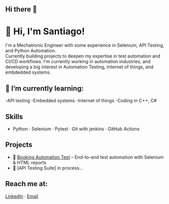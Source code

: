 ## Hi there 👋

<!--
**Santi-MEng/Santi-MEng** is a ✨ _special_ ✨ repository because its `README.md` (this file) appears on your GitHub profile.

Here are some ideas to get you started:

- 🔭 I’m currently working on ...

- 👯 I’m looking to collaborate on ...
- 🤔 I’m looking for help with ...
- 💬 Ask me about ...
- 📫 How to reach me: ...
- 😄 Pronouns: ...
- ⚡ Fun fact: ...
-->
# 👋 Hi, I'm Santiago!

I'm a Mechatronic Engineer with  some experience in Selenium, API Testing, and Python Automation.  
Currently building projects to deepen my expertise in test automation and CI/CD workflows.
I'm currently working in automation industries, and developing a big interest in Automation Testing,
Internet of things, and embdedded systems.

## 🌱 I’m currently learning:
-API testing
-Embedded systems
-Internet of things
-Coding in C++, C#

## Skills
- Python · Selenium · Pytest · Git with jenkins · GitHub Actions

##  Projects
- 🔹 [Booking Automation Test]() – End-to-end test automation with Selenium & HTML reports
- 🔹 [API Testing Suite] in process...
## Reach me at:
[LinkedIn](www.linkedin.com/in/santiago-guadalupe-carranza-solorio-863340219) · [Email](sgcs051998@gmail.com)
